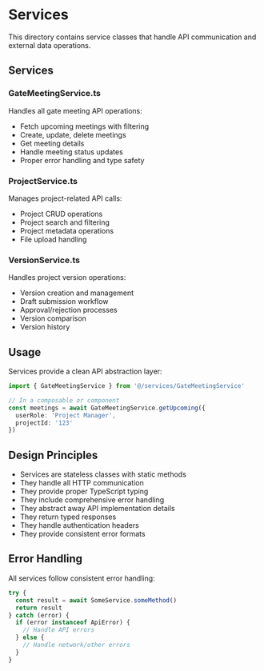 # Services

This directory contains service classes that handle API communication and external data operations.

## Services

### GateMeetingService.ts
Handles all gate meeting API operations:
- Fetch upcoming meetings with filtering
- Create, update, delete meetings
- Get meeting details
- Handle meeting status updates
- Proper error handling and type safety

### ProjectService.ts
Manages project-related API calls:
- Project CRUD operations
- Project search and filtering
- Project metadata operations
- File upload handling

### VersionService.ts
Handles project version operations:
- Version creation and management
- Draft submission workflow
- Approval/rejection processes
- Version comparison
- Version history

## Usage

Services provide a clean API abstraction layer:

```typescript
import { GateMeetingService } from '@/services/GateMeetingService'

// In a composable or component
const meetings = await GateMeetingService.getUpcoming({
  userRole: 'Project Manager',
  projectId: '123'
})
```

## Design Principles

- Services are stateless classes with static methods
- They handle all HTTP communication
- They provide proper TypeScript typing
- They include comprehensive error handling
- They abstract away API implementation details
- They return typed responses
- They handle authentication headers
- They provide consistent error formats

## Error Handling

All services follow consistent error handling:

```typescript
try {
  const result = await SomeService.someMethod()
  return result
} catch (error) {
  if (error instanceof ApiError) {
    // Handle API errors
  } else {
    // Handle network/other errors
  }
}
```

